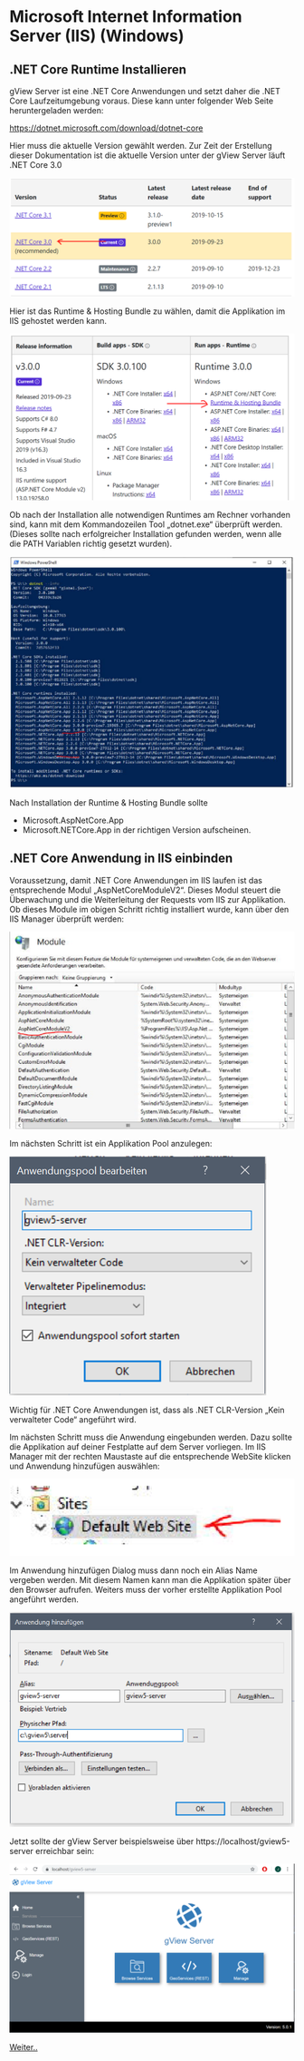 Microsoft Internet Information Server (IIS) (Windows) 
=====================================================

.NET Core Runtime Installieren
------------------------------

gView Server ist eine .NET Core Anwendungen und setzt daher die .NET Core Laufzeitumgebung voraus. 
Diese kann unter folgender Web Seite heruntergeladen werden: 

https://dotnet.microsoft.com/download/dotnet-core

Hier muss die aktuelle Version gewählt werden. Zur Zeit der Erstellung dieser Dokumentation ist die
aktuelle Version unter der gView Server läuft .NET Core 3.0

![iis1](img/iis1.png)

Hier ist das Runtime & Hosting Bundle zu wählen, damit die Applikation im IIS gehostet werden kann.

![iis2](img/iis2.png)

Ob nach der Installation alle notwendigen Runtimes am Rechner vorhanden sind, 
kann mit dem Kommandozeilen Tool „dotnet.exe“ überprüft werden. 
(Dieses sollte nach erfolgreicher Installation gefunden werden, wenn alle die PATH Variablen 
richtig gesetzt wurden).

![iis3](img/iis3.png)

Nach Installation der Runtime & Hosting Bundle sollte 
* Microsoft.AspNetCore.App 
* Microsoft.NETCore.App
in der richtigen Version aufscheinen.

.NET Core Anwendung in IIS einbinden
------------------------------------

Voraussetzung, damit .NET Core Anwendungen im IIS laufen ist das entsprechende Modul 
„AspNetCoreModuleV2“. Dieses Modul steuert die Überwachung und die Weiterleitung der 
Requests vom IIS zur Applikation. Ob dieses Module im obigen Schritt richtig installiert wurde, 
kann über den IIS Manager überprüft werden:

![iis4](img/iis4.png)

Im nächsten Schritt ist ein Applikation Pool anzulegen:

![iis5](img/iis5.png)

Wichtig für .NET Core Anwendungen ist, dass als .NET CLR-Version „Kein verwalteter Code“ angeführt wird. 

Im nächsten Schritt muss die Anwendung eingebunden werden. Dazu sollte die Applikation auf deiner Festplatte auf dem Server
vorliegen. Im IIS Manager mit der rechten Maustaste auf die entsprechende WebSite klicken und Anwendung hinzufügen 
auswählen:

![iis6](img/iis6.png)

Im Anwendung hinzufügen Dialog muss dann noch ein Alias Name vergeben werden. Mit diesem Namen kann man die Applikation später über den Browser aufrufen.
Weiters muss der vorher erstellte Applikation Pool angeführt werden.

![iis7](img/iis7.png)

Jetzt sollte der gView Server beispielsweise über https://localhost/gview5-server erreichbar sein:

![iis8](img/iis8.png)

[Weiter..](installation_docker.md)
